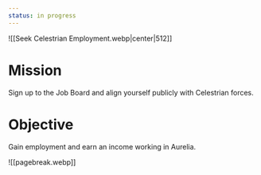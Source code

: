 ```yaml
---
status: in progress
---
```

![[Seek Celestrian Employment.webp|center|512]]
# Mission
Sign up to the Job Board and align yourself publicly with Celestrian forces.
# Objective
Gain employment and earn an income working in Aurelia.

![[pagebreak.webp]]